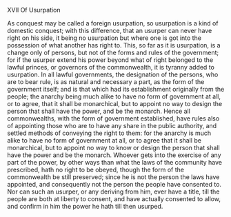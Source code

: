 XVII
Of Usurpation

As conquest may be called a foreign usurpation, so usurpation is a kind of domestic conquest; with this difference, that an usurper can never have right on his side, it being no usurpation but where one is got into the possession of what another has right to. This, so far as it is usurpation, is a change only of persons, but not of the forms and rules of the government; for if the usurper extend his power beyond what of right belonged to the lawful princes, or governors of the commonwealth, it is tyranny added to usurpation.
In all lawful governments, the designation of the persons, who are to bear rule, is as natural and necessary a part, as the form of the government itself; and is that which had its establishment originally from the people; the anarchy being much alike to have no form of government at all, or to agree, that it shall be monarchical, but to appoint no way to design the person that shall have the power, and be the monarch. Hence all commonwealths, with the form of government established, have rules also of appointing those who are to have any share in the public authority, and settled methods of conveying the right to them: for the anarchy is much alike to have no form of government at all, or to agree that it shall be monarchical, but to appoint no way to know or design the person that shall have the power and be the monarch. Whoever gets into the exercise of any part of the power, by other ways than what the laws of the community have prescribed, hath no right to be obeyed, though the form of the commonwealth be still preserved; since he is not the person the laws have appointed, and consequently not the person the people have consented to. Nor can such an usurper, or any deriving from him, ever have a title, till the people are both at liberty to consent, and have actually consented to allow, and confirm in him the power he hath till then usurped.